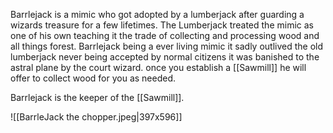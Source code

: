 Barrlejack is a mimic who got adopted by a lumberjack after guarding a wizards treasure for a few lifetimes. The Lumberjack treated the mimic as one of his own teaching it the trade of collecting and processing wood and all things forest. Barrlejack being a ever living mimic it sadly outlived the old lumberjack never being accepted by normal citizens it was banished to the astral plane by the court wizard. once you establish a [[Sawmill]] he will offer to collect wood for you as needed.

Barrlejack is the keeper of the [[Sawmill]].

![[BarrleJack the chopper.jpeg|397x596]]

